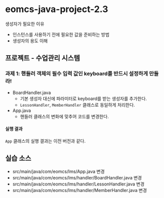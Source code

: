 # eomcs-java-project-2.3

생성자가 필요한 이유

- 인스턴스를 사용하기 전에 필요한 값을 준비하는 방법
- 생성자의 용도 이해

## 프로젝트 - 수업관리 시스템  

### 과제 1: 핸들러 객체의 필수 입력 값인 keyboard를 반드시 설정하게 만들라!

- BoardHandler.java
    - 기본 생성자 대신에 파라미터로 keyboard를 받는 생성자를 추가한다.
    - `LessonHandler`, `MemberHandler` 클래스로 동일하게 처리한다.
- App.java 
    - 핸들러 클래스의 변화에 맞추어 코드를 변경한다.

#### 실행 결과

`App` 클래스의 실행 결과는 이전 버전과 같다.

## 실습 소스

- src/main/java/com/eomcs/lms/App.java 변경
- src/main/java/com/eomcs/lms/handler/BoardHandler.java 변경
- src/main/java/com/eomcs/lms/handler/LessonHandler.java 변경
- src/main/java/com/eomcs/lms/handler/MemberHandler.java 변경

